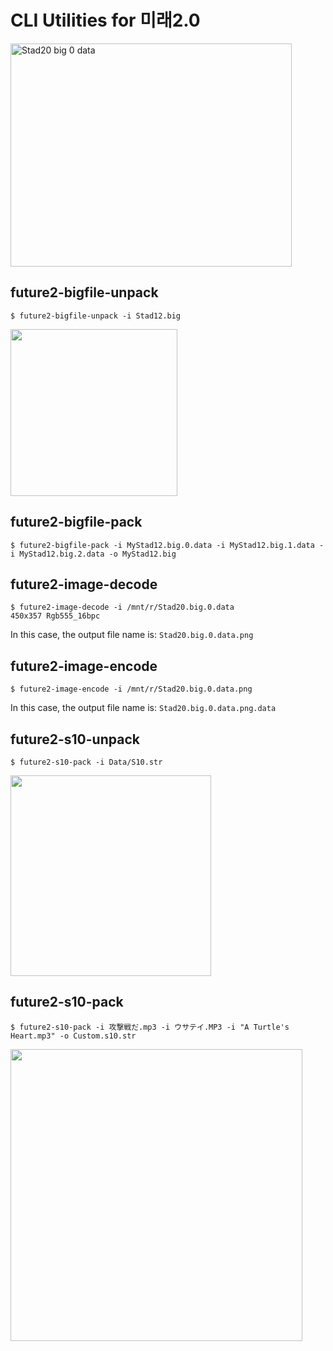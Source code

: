 # CLI Utilities for 미래2.0
<img width="450" height="357" alt="Stad20 big 0 data" src="https://github.com/user-attachments/assets/fd5aec7a-0338-479f-aad2-924beab5b891" />

## future2-bigfile-unpack

```
$ future2-bigfile-unpack -i Stad12.big
```

<img width="267" src="https://github.com/user-attachments/assets/9ffb4572-b79f-4fa4-a219-df1cde205354" />

## future2-bigfile-pack

```
$ future2-bigfile-pack -i MyStad12.big.0.data -i MyStad12.big.1.data -i MyStad12.big.2.data -o MyStad12.big
```

## future2-image-decode

```
$ future2-image-decode -i /mnt/r/Stad20.big.0.data
450x357 Rgb555_16bpc
```

In this case, the output file name is: `Stad20.big.0.data.png`

## future2-image-encode

```
$ future2-image-encode -i /mnt/r/Stad20.big.0.data.png
```

In this case, the output file name is: `Stad20.big.0.data.png.data`


## future2-s10-unpack

```
$ future2-s10-pack -i Data/S10.str
```

<img width="321" src="https://github.com/user-attachments/assets/c4874c4d-1617-41cd-bf5b-a6b123babbfd" />

## future2-s10-pack

```
$ future2-s10-pack -i 攻撃戦だ.mp3 -i ウサテイ.MP3 -i "A Turtle's Heart.mp3" -o Custom.s10.str
```

<img width="467" src="https://github.com/user-attachments/assets/b0ae1528-85c4-47bb-9b0e-c37186c1fc22" />
